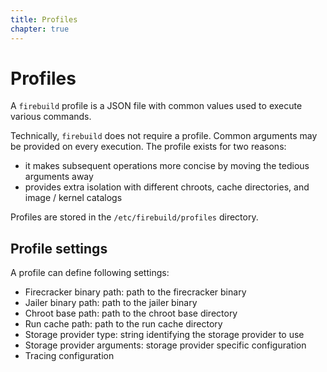 ```yaml
---
title: Profiles
chapter: true
---
```


# Profiles

A `firebuild` profile is a JSON file with common values used to execute various commands.

Technically, `firebuild` does not require a profile. Common arguments may be provided on every execution. The profile exists for two reasons:

- it makes subsequent operations more concise by moving the tedious arguments away
- provides extra isolation with different chroots, cache directories, and image / kernel catalogs

Profiles are stored in the `/etc/firebuild/profiles` directory.

## Profile settings

A profile can define following settings:

- Firecracker binary path: path to the firecracker binary
- Jailer binary path: path to the jailer binary
- Chroot base path: path to the chroot base directory
- Run cache path: path to the run cache directory
- Storage provider type: string identifying the storage provider to use
- Storage provider arguments: storage provider specific configuration
- Tracing configuration
